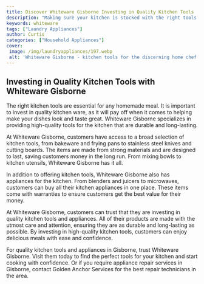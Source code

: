 ```yaml
---
title: Discover Whiteware Gisborne Investing in Quality Kitchen Tools
description: "Making sure your kitchen is stocked with the right tools is essential for any kitchen Find out why Whiteware Gisborne is the go-to brand for quality kitchen tools that will make all the difference in your cooking"
keywords: whiteware
tags: ["Laundry Appliances"]
author: Curtis
categories: ["Household Appliances"]
cover: 
 image: /img/laundryappliances/197.webp
 alt: 'Whiteware Gisborne - kitchen tools for the discerning home chef'
---
```

## Investing in Quality Kitchen Tools with Whiteware Gisborne
The right kitchen tools are essential for any homemade meal. It is important to invest in quality kitchen ware, as it will pay off when it comes to helping make your dishes look and taste great. Whiteware Gisborne specializes in providing high-quality tools for the kitchen that are durable and long-lasting. 

At Whiteware Gisborne, customers have access to a broad selection of kitchen tools, from bakeware and frying pans to stainless steel knives and cutting boards. The items are made from strong materials and are designed to last, saving customers money in the long run. From mixing bowls to kitchen utensils, Whiteware Gisborne has it all. 

In addition to offering kitchen tools, Whiteware Gisborne also has appliances for the kitchen. From blenders and juicers to microwaves, customers can buy all their kitchen appliances in one place. These items come with warranties to ensure customers get the best value for their money. 

At Whiteware Gisborne, customers can trust that they are investing in quality kitchen tools and appliances. All of their products are made with the utmost care and attention, ensuring they are as durable and long-lasting as possible. By investing in high-quality kitchen tools, customers can enjoy delicious meals with ease and confidence. 

For quality kitchen tools and appliances in Gisborne, trust Whiteware Gisborne. Visit them today to find the perfect tools for your kitchen and start cooking with confidence. Or if you require appliance repair services in Gisborne, contact Golden Anchor Services for the best repair technicians in the area.

